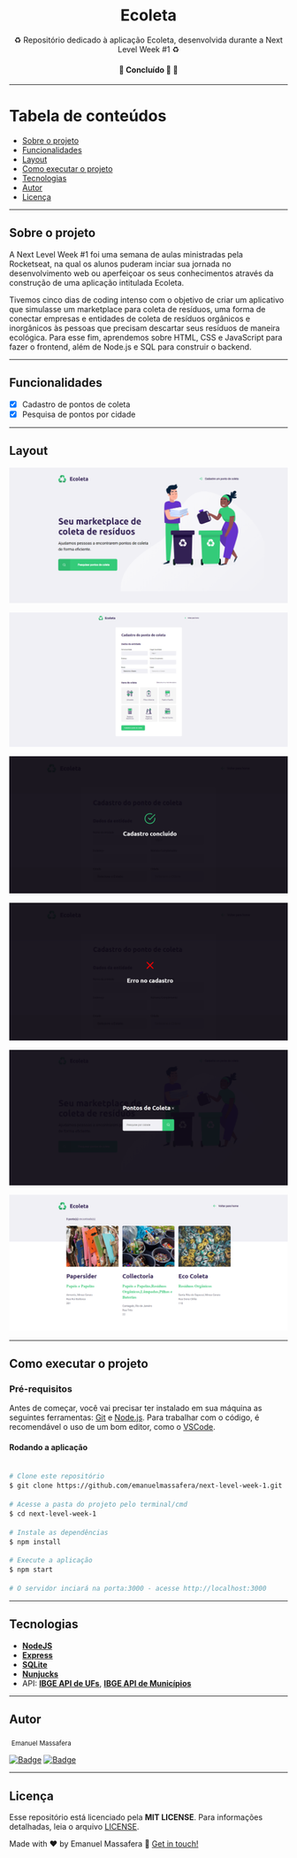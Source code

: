<h1 align="center">Ecoleta</h1>

<p align="center">♻️ Repositório dedicado à aplicação Ecoleta, desenvolvida durante a Next Level Week #1 ♻️</p>

<h4 align="center">🚧   Concluído 🚀 🚧</h4>

---

Tabela de conteúdos
=================
<!--ts-->
   * [Sobre o projeto](#-sobre-o-projeto)
   * [Funcionalidades](#-funcionalidades)
   * [Layout](#-layout)
   * [Como executar o projeto](#-como-executar-o-projeto)
   * [Tecnologias](#-tecnologias)
   * [Autor](#-autor)
   * [Licença](#-licenca)
<!--te-->

---

## Sobre o projeto <a name="-sobre-o-projeto" style="text-decoration:none"></a>

A Next Level Week #1 foi uma semana de aulas ministradas pela Rocketseat, na qual os alunos puderam inciar sua jornada no desenvolvimento web ou aperfeiçoar os seus conhecimentos através da construção de uma aplicação intitulada Ecoleta. 

Tivemos cinco dias de coding intenso com o objetivo de criar um aplicativo que simulasse um marketplace para coleta de resíduos, uma forma de conectar empresas e entidades de coleta de resíduos orgânicos e inorgânicos às pessoas que precisam descartar seus resíduos de maneira ecológica. Para esse fim, aprendemos sobre HTML, CSS e JavaScript para fazer o frontend, além de Node.js e SQL para construir o backend.

---

## Funcionalidades <a name="-funcionalidades" style="text-decoration:none"></a>

- [x] Cadastro de pontos de coleta
- [x] Pesquisa de pontos por cidade

---

## Layout <a name="-layout" style="text-decoration:none"></a>

![](images/home.png)

![](images/create-point.png)

![](images/created.png)

![](images/error.png)

![](images/search.png)

![](images/search-results.png)

---

## Como executar o projeto <a name="-como-executar-o-projeto" style="text-decoration:none"></a>

### Pré-requisitos

Antes de começar, você vai precisar ter instalado em sua máquina as seguintes ferramentas:
[Git](https://git-scm.com) e [Node.js](https://nodejs.org/en/). Para trabalhar com o código, é recomendável o uso de um bom editor, como o [VSCode](https://code.visualstudio.com/).

#### Rodando a aplicação

```bash

# Clone este repositório
$ git clone https://github.com/emanuelmassafera/next-level-week-1.git

# Acesse a pasta do projeto pelo terminal/cmd
$ cd next-level-week-1

# Instale as dependências
$ npm install

# Execute a aplicação
$ npm start

# O servidor inciará na porta:3000 - acesse http://localhost:3000

```
---

## Tecnologias <a name="-tecnologias" style="text-decoration:none"></a>

- **[NodeJS](https://nodejs.org/en/)**
- **[Express](https://expressjs.com/)**
- **[SQLite](https://github.com/mapbox/node-sqlite3)**
- **[Nunjucks](https://mozilla.github.io/nunjucks/)**
- API: **[IBGE API de UFs](https://servicodados.ibge.gov.br/api/docs/localidades?versao=1#api-UFs-estadosGet)**, **[IBGE API de Municípios](https://servicodados.ibge.gov.br/api/docs/localidades?versao=1#api-Municipios-estadosUFMunicipiosGet)**

---

## Autor <a name="-autor" style="text-decoration:none"></a>

<img style="border-radius: 50%;" src="https://avatars1.githubusercontent.com/u/65625500?s=460&u=eb9e300de61698fc8531949a451ce2f0e9da46f9&v=4" width="100px;" alt=""/>
<sub>Emanuel Massafera</sub>

<b></b>

[![Badge](https://img.shields.io/static/v1?label=&message=Emanuel&color=blue&style=flat-square&logo=Linkedin&logoColor=white&link=https://www.linkedin.com/in/emanuelmassafera/)](https://www.linkedin.com/in/emanuelmassafera/) [![Badge](https://img.shields.io/static/v1?label=&message=emanuel301@live.com&color=0078D4&style=flat-square&logo=Microsoft-Outlook&logoColor=white&link=mailto:emanuel301@live.com)](mailto:emanuel301@live.com)

---

## Licença <a name="-licenca" style="text-decoration:none"></a>

Esse repositório está licenciado pela **MIT LICENSE**. Para informações detalhadas, leia o arquivo [LICENSE](https://github.com/emanuelmassafera/next-level-week-1/blob/master/LICENSE). 

Made with ♥ by Emanuel Massafera :wave: [Get in touch!](https://www.linkedin.com/in/emanuelmassafera/)
